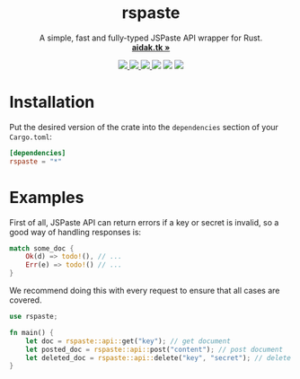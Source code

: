 <p align="center">
    <h1 align="center"><b>rspaste</b></h1>
    <p align="center">
        A simple, fast and fully-typed JSPaste API wrapper for Rust.
        <br />
        <a href="https://aidak.tk"><strong>aidak.tk »</strong></a>
    </p>
</p>

<p align="center">
    <a href="https://aidak.tk">
        <img src="https://img.shields.io/badge/Aidak-Official%20Product-8877ff" />
    </a>
    <a href="https://discordredirect.discordsafe.com/users/152569284390944768">
        <img src="https://img.shields.io/badge/contact-me?logo=discord&logoColor=white&color=5865F2">
    </a>
    <a href="https://twitter.com/realaidak">
        <img src="https://img.shields.io/badge/Twitter-00acee?logo=twitter&logoColor=white" />
    </a>
    <img src="https://img.shields.io/static/v1?label=License&message=Apache%202.0&color=000" />
    <img src="https://img.shields.io/static/v1?label=Stage&message=Stable 0.1&color=2BB4AB" />
    <a href="https://crates.io/crates/rspaste">
      <img src="https://img.shields.io/crates/v/rspaste">
    </a>
    <br />
</p>

# Installation
Put the desired version of the crate into the `dependencies` section of your `Cargo.toml`:
```toml
[dependencies]
rspaste = "*"
```

# Examples
First of all, JSPaste API can return errors if a key or secret is invalid, so a good way of handling responses is:
```rs
match some_doc {
    Ok(d) => todo!(), // ...
    Err(e) => todo!() // ...
}
```

We recommend doing this with every request to ensure that all cases are covered.

```rs
use rspaste;

fn main() {
    let doc = rspaste::api::get("key"); // get document
    let posted_doc = rspaste::api::post("content"); // post document
    let deleted_doc = rspaste::api::delete("key", "secret"); // delete document
}
```